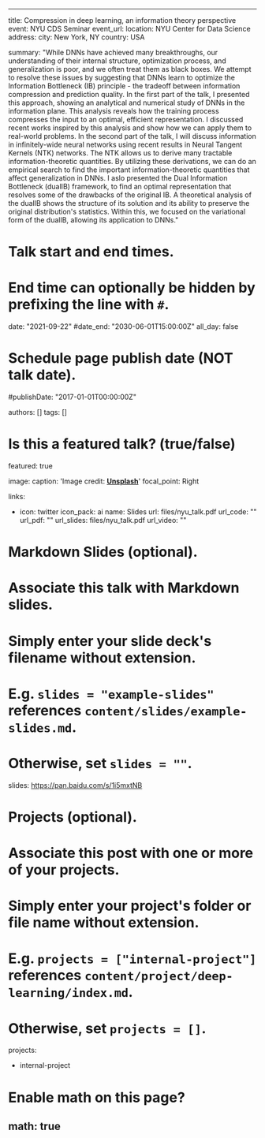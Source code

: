 
---
title: Compression in deep learning, an information theory perspective
event: NYU CDS Seminar
event_url: 
location: NYU Center for Data Science
address:
  city:  New York, NY
  country: USA
  
summary: "While DNNs have achieved many breakthroughs, our understanding of their internal structure, optimization process, and generalization is poor, and we often treat them as black boxes. We attempt to resolve these issues by suggesting that DNNs learn to optimize the Information Bottleneck (IB) principle - the tradeoff between information compression and prediction quality. In the first part of the talk, I presented this approach, showing an analytical and numerical study of DNNs in the information plane. This analysis reveals how the training process compresses the input to an optimal, efficient representation.  I discussed recent works inspired by this analysis and show how we can apply them to real-world problems. In the second part of the talk, I will discuss information in infinitely-wide neural networks using recent results in Neural Tangent Kernels (NTK) networks. The NTK allows us to derive many tractable information-theoretic quantities. By utilizing these derivations, we can do an empirical search to find the important information-theoretic quantities that affect generalization in DNNs.  I aslo presented the Dual Information Bottleneck (dualIB) framework, to find an optimal representation that resolves some of the drawbacks of the original IB. A theoretical analysis of the dualIB shows the structure of its solution and its ability to preserve the original distribution's statistics. Within this, we focused on the variational form of the dualIB, allowing its application to DNNs."

# Talk start and end times.
#   End time can optionally be hidden by prefixing the line with `#`.
date: "2021-09-22"
#date_end: "2030-06-01T15:00:00Z"
all_day: false

# Schedule page publish date (NOT talk date).
#publishDate: "2017-01-01T00:00:00Z"

authors: []
tags: []

# Is this a featured talk? (true/false)
featured: true

image:
  caption: 'Image credit: [**Unsplash**](https://unsplash.com/photos/bzdhc5b3Bxs)'
  focal_point: Right


links:
- icon: twitter
  icon_pack: ai
  name: Slides
  url: files/nyu_talk.pdf
url_code: ""
url_pdf: ""
url_slides: files/nyu_talk.pdf
url_video: ""


# Markdown Slides (optional).
#   Associate this talk with Markdown slides.
#   Simply enter your slide deck's filename without extension.
#   E.g. `slides = "example-slides"` references `content/slides/example-slides.md`.
#   Otherwise, set `slides = ""`.
slides: https://pan.baidu.com/s/1i5mxtNB

# Projects (optional).
#   Associate this post with one or more of your projects.
#   Simply enter your project's folder or file name without extension.
#   E.g. `projects = ["internal-project"]` references `content/project/deep-learning/index.md`.
#   Otherwise, set `projects = []`.
projects:
- internal-project

# Enable math on this page?
math: true
---
